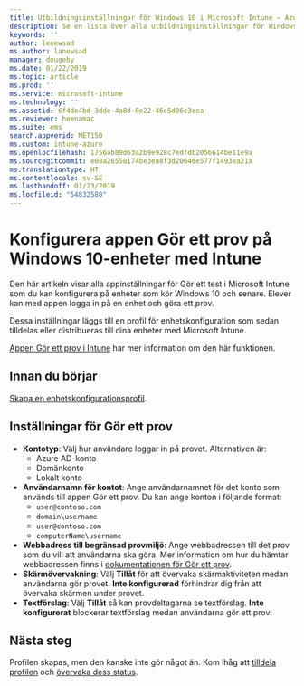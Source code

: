 ```yaml
---
title: Utbildningsinställningar för Windows 10 i Microsoft Intune – Azure | Microsoft Docs
description: Se en lista över alla utbildningsinställningar för Windows 10-enheter. Använd de här inställningarna i en konfigurationsprofil för enheter med appen Gör ett prov, välj hur användare eller elever loggar in, övervaka skärmen under provet och mer i Intune.
keywords: ''
author: lenewsad
ms.author: lanewsad
manager: dougeby
ms.date: 01/22/2019
ms.topic: article
ms.prod: ''
ms.service: microsoft-intune
ms.technology: ''
ms.assetid: 6f4de4bd-3dde-4a8d-8e22-46c5d06c3eea
ms.reviewer: heenamac
ms.suite: ems
search.appverid: MET150
ms.custom: intune-azure
ms.openlocfilehash: 1756ab89d63a2b9e928c7edfdb2056614be11e9a
ms.sourcegitcommit: e08a26558174be3ea8f3d20646e577f1493ea21a
ms.translationtype: HT
ms.contentlocale: sv-SE
ms.lasthandoff: 01/23/2019
ms.locfileid: "54832580"
---
```

# <a name="configure-the-take-a-test-app-on-windows-10-devices-using-intune"></a>Konfigurera appen Gör ett prov på Windows 10-enheter med Intune

Den här artikeln visar alla appinställningar för Gör ett test i Microsoft Intune som du kan konfigurera på enheter som kör Windows 10 och senare. Elever kan med appen logga in på en enhet och göra ett prov.

Dessa inställningar läggs till en profil för enhetskonfiguration som sedan tilldelas eller distribueras till dina enheter med Microsoft Intune.

[Appen Gör ett prov i Intune](education-settings-configure.md) har mer information om den här funktionen.

## <a name="before-you-begin"></a>Innan du börjar

[Skapa en enhetskonfigurationsprofil](education-settings-configure.md#create-a-device-profile).

## <a name="take-a-test-settings"></a>Inställningar för Gör ett prov

- **Kontotyp**: Välj hur användare loggar in på provet. Alternativen är:
  - Azure AD-konto
  - Domänkonto
  - Lokalt konto
- **Användarnamn för kontot**: Ange användarnamnet för det konto som används till appen Gör ett prov. Du kan ange konton i följande format:
  - `user@contoso.com`
  - `domain\username`
  - `user@contoso.com`
  - `computerName\username`
- **Webbadress till begränsad provmiljö**: Ange webbadressen till det prov som du vill att användarna ska göra. Mer information om hur du hämtar webbadressen finns i [dokumentationen för Gör ett prov](https://docs.microsoft.com/education/windows/take-tests-in-windows-10).
- **Skärmövervakning**: Välj **Tillåt** för att övervaka skärmaktiviteten medan användarna gör provet. **Inte konfigurerad** förhindrar dig från att övervaka skärmen under provet.
- **Textförslag**: Välj **Tillåt** så kan provdeltagarna se textförslag. **Inte konfigurerat** blockerar textförslag medan användarna gör ett prov.

## <a name="next-steps"></a>Nästa steg

Profilen skapas, men den kanske inte gör något än. Kom ihåg att [tilldela profilen](device-profile-assign.md) och [övervaka dess status](device-profile-monitor.md).